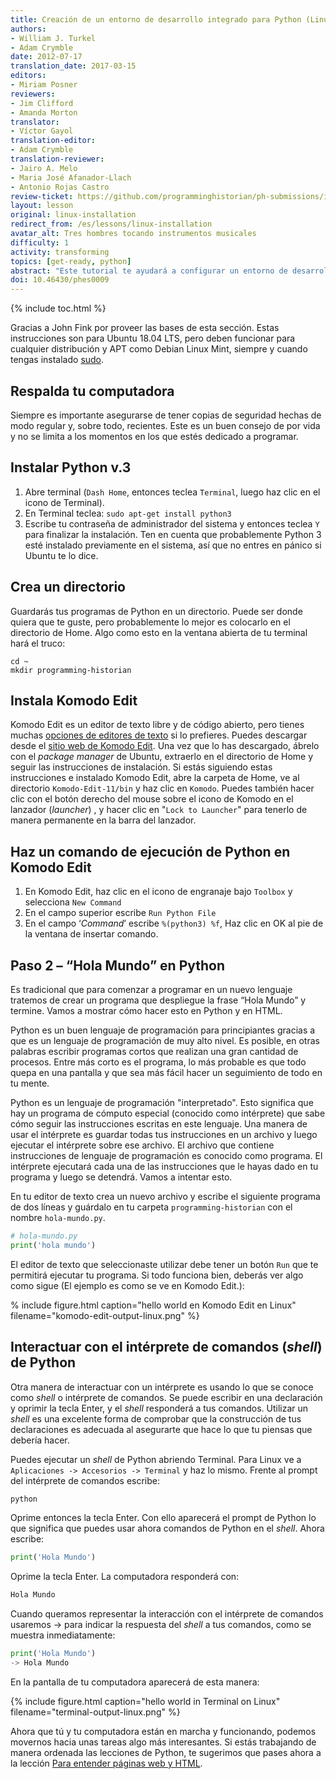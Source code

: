 ```yaml
---
title: Creación de un entorno de desarrollo integrado para Python (Linux)
authors:
- William J. Turkel
- Adam Crymble
date: 2012-07-17
translation_date: 2017-03-15
editors:
- Miriam Posner
reviewers:
- Jim Clifford
- Amanda Morton
translator:
- Víctor Gayol
translation-editor:
- Adam Crymble
translation-reviewer:
- Jairo A. Melo
- Maria José Afanador-Llach
- Antonio Rojas Castro
review-ticket: https://github.com/programminghistorian/ph-submissions/issues/38
layout: lesson
original: linux-installation
redirect_from: /es/lessons/linux-installation
avatar_alt: Tres hombres tocando instrumentos musicales
difficulty: 1
activity: transforming
topics: [get-ready, python]
abstract: "Este tutorial te ayudará a configurar un entorno de desarrollo integrado para Python en un computador con el sistema operativo de Linux."
doi: 10.46430/phes0009
---
```


{% include toc.html %}





Gracias a John Fink por proveer las bases de esta sección. Estas instrucciones son para Ubuntu 18.04 LTS, pero deben funcionar para cualquier distribución y APT como Debian Linux Mint, siempre y cuando tengas instalado [sudo](https://es.wikipedia.org/wiki/Sudo).

## Respalda tu computadora

Siempre es importante asegurarse de tener copias de seguridad hechas de modo regular y, sobre todo, recientes. Este es un buen consejo de por vida y no se limita a los momentos en los que estés dedicado a programar.

## Instalar Python v.3

1. Abre terminal (`Dash Home`, entonces teclea `Terminal`, luego haz clic en el icono de Terminal).
2. En Terminal teclea: `sudo apt-get install python3`
3. Escribe tu contraseña de administrador del sistema y entonces teclea `Y`  para finalizar la instalación. Ten en cuenta que probablemente Python 3 esté instalado previamente en el sistema, así que no entres en pánico si Ubuntu te lo dice.

## Crea un directorio

Guardarás tus programas de Python en un directorio. Puede ser donde quiera que te guste, pero probablemente lo mejor es colocarlo en el directorio de Home. Algo como esto en la ventana abierta de tu terminal hará el truco:

```
cd ~
mkdir programming-historian
```

## Instala Komodo Edit

Komodo Edit es un editor de texto libre y de código abierto, pero tienes muchas [opciones de editores de texto] si lo prefieres. Puedes descargar desde el [sitio web de Komodo Edit]. Una vez que lo has descargado, ábrelo con el *package manager* de Ubuntu, extraerlo en el directorio de Home y seguir las instrucciones de instalación. Si estás siguiendo estas instrucciones e instalado Komodo Edit, abre la carpeta de Home, ve al directorio `Komodo-Edit-11/bin`  y haz clic en `Komodo`. Puedes también hacer clic con el botón derecho del mouse sobre el icono de Komodo en el lanzador (*launcher*) , y hacer clic en "`Lock to Launcher`" para tenerlo de manera permanente en la barra del lanzador.

## Haz un comando de ejecución de Python en Komodo Edit

1. En Komodo Edit, haz clic en el icono de engranaje bajo `Toolbox` y selecciona `New Command`
2. En el campo superior escribe `Run Python File`
3. En el campo ‘*Command*’ escribe `%(python3) %f`, Haz clic en OK al pie de la ventana de insertar comando.

Paso 2 – “Hola Mundo” en Python
--------------------------------------------

Es tradicional que para comenzar a programar en un nuevo lenguaje tratemos de crear un programa que despliegue la frase “Hola Mundo” y termine. Vamos a mostrar cómo hacer esto en Python y en HTML.

Python es un buen lenguaje de programación para principiantes gracias a que es un lenguaje de programación de muy alto nivel. Es posible, en otras palabras escribir programas cortos que realizan una gran cantidad de procesos. Entre más corto es el programa, lo más probable es que todo quepa en una pantalla y que sea más fácil hacer un seguimiento de todo en tu mente.

Python es un lenguaje de programación "interpretado". Esto significa que hay un programa de cómputo especial (conocido como intérprete) que sabe cómo seguir las instrucciones escritas en este lenguaje. Una manera de usar el intérprete es guardar todas tus instrucciones en un archivo y luego ejecutar el intérprete sobre ese archivo. El archivo que contiene instrucciones de lenguaje de programación es conocido como programa. El intérprete ejecutará cada una de las instrucciones que le hayas dado en tu programa y luego se detendrá. Vamos a intentar esto.

En tu editor de texto crea un nuevo archivo y escribe el siguiente programa de dos líneas y guárdalo en tu carpeta `programming-historian` con el nombre `hola-mundo.py`.

```python
# hola-mundo.py
print('hola mundo')
```

El editor de texto que seleccionaste utilizar debe tener un botón `Run` que te permitirá ejecutar tu programa. Si todo funciona bien, deberás ver algo como sigue (El ejemplo es como se ve en Komodo Edit.):

% include figure.html caption="hello world en Komodo Edit en Linux" filename="komodo-edit-output-linux.png" %}

## Interactuar con el intérprete de comandos (*shell*) de Python

Otra manera de interactuar con un intérprete es usando lo que se conoce como *shell* o intérprete de comandos. Se puede escribir en una declaración y oprimir la tecla Enter, y el *shell* responderá a tus comandos. Utilizar un *shell* es una excelente forma de comprobar que la construcción de tus declaraciones es adecuada al asegurarte que hace lo que tu piensas que debería hacer.

Puedes ejecutar un *shell* de Python abriendo Terminal. Para Linux ve a  `Aplicaciones -> Accesorios -> Terminal` y haz lo mismo. Frente al prompt del intérprete de comandos escribe:

```python
python
```

Oprime entonces la tecla Enter. Con ello aparecerá el prompt de Python lo que significa que puedes usar ahora comandos de Python en el *shell*. Ahora escribe:

```python
print('Hola Mundo')
```
Oprime la tecla Enter. La computadora responderá con:

```python
Hola Mundo
```

Cuando queramos representar la interacción con el intérprete de comandos usaremos -> para indicar la respuesta del *shell* a tus comandos, como se muestra inmediatamente:

```python
print('Hola Mundo')
-> Hola Mundo
```

En la pantalla de tu computadora aparecerá de esta manera:

{% include figure.html caption="hello world in Terminal on Linux" filename="terminal-output-linux.png" %}

Ahora que tú y tu computadora están en marcha y funcionando, podemos movernos hacia unas tareas algo más interesantes. Si estás trabajando de manera ordenada las lecciones de Python, te sugerimos que pases ahora a la lección [Para entender páginas web y HTML].


[opciones de editores de texto]: https://wiki.python.org/moin/PythonEditors/
[sitio web de Komodo Edit]: http://komodoide.com/komodo-edit/
[Para entender páginas web y HTML]: /es/lecciones/ver-archivos-html
